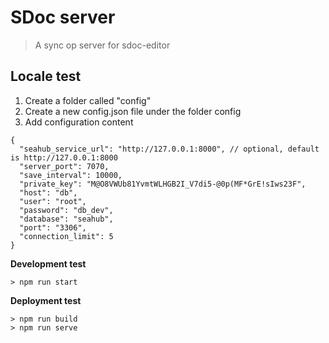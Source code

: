 # SDoc server
> A sync op server for sdoc-editor

## Locale test

1. Create a folder called "config"
2. Create a new config.json file under the folder config
3. Add configuration content
```
{
  "seahub_service_url": "http://127.0.0.1:8000", // optional, default is http://127.0.0.1:8000
  "server_port": 7070,
  "save_interval": 10000,
  "private_key": "M@O8VWUb81YvmtWLHGB2I_V7di5-@0p(MF*GrE!sIws23F",
  "host": "db",
  "user": "root",
  "password": "db_dev",
  "database": "seahub",
  "port": "3306",
  "connection_limit": 5
}

```

**Development test**
```
> npm run start
```

**Deployment test**
```
> npm run build
> npm run serve
```
